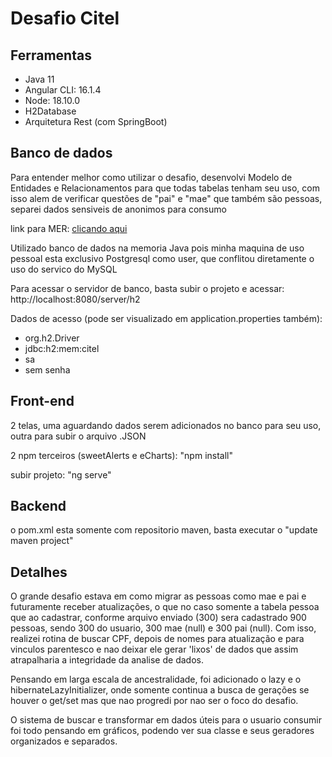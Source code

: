 # Desafio Citel

## Ferramentas
* Java 11
* Angular CLI: 16.1.4
* Node: 18.10.0
* H2Database
* Arquitetura Rest (com SpringBoot)

## Banco de dados
<p>Para entender melhor como utilizar o desafio, desenvolvi Modelo de Entidades e Relacionamentos para que todas tabelas tenham seu uso, com isso alem de verificar questões de "pai" e "mae" que também são pessoas, separei dados sensiveis de anonimos para consumo</p>
<p>link para MER: <a target="_blank" href="https://drive.google.com/drive/u/0/folders/1lYI5o3tdgmVmwEG-Wt9eo0mr9aQQy6tr"> clicando aqui</a></p>
<p>Utilizado banco de dados na memoria Java pois minha maquina de uso pessoal esta exclusivo Postgresql como user, que conflitou diretamente o uso do servico do MySQL</p>
<p>Para acessar o servidor de banco, basta subir o projeto e acessar: http://localhost:8080/server/h2</p>
<p>Dados de acesso (pode ser visualizado em application.properties também):</p>

* org.h2.Driver
* jdbc:h2:mem:citel
* sa
* sem senha

## Front-end
<p>2 telas, uma aguardando dados serem adicionados no banco para seu uso, outra para subir o arquivo .JSON</p>
<p>2 npm terceiros (sweetAlerts e eCharts): "npm install"</p>
<p>subir projeto: "ng serve"</p>

## Backend
<p>o pom.xml esta somente com repositorio maven, basta executar o "update maven project"</p>

## Detalhes
O grande desafio estava em como migrar as pessoas como mae e pai e futuramente receber atualizações, o que no caso somente a tabela pessoa que ao cadastrar, conforme arquivo enviado (300) sera cadastrado 900 pessoas, sendo 300 do usuario, 300 mae (null) e 300 pai (null).
Com isso, realizei rotina de buscar CPF, depois de nomes para atualização e para vinculos parentesco e nao deixar ele gerar 'lixos' de dados que assim atrapalharia a integridade da analise de dados.

Pensando em larga escala de ancestralidade, foi adicionado o lazy e o hibernateLazyInitializer, onde somente continua a busca de gerações se houver o get/set mas que nao progredi por nao ser o foco do desafio.

O sistema de buscar e transformar em dados úteis para o usuario consumir foi todo pensando em gráficos, podendo ver sua classe e seus geradores organizados e separados.
